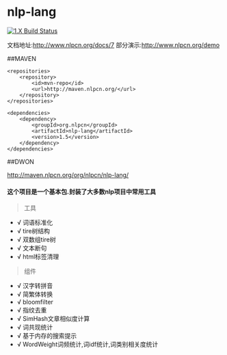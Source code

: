 nlp-lang
========

[![1.X Build Status](https://travis-ci.org/NLPchina/nlp-lang.svg?branch=master)](https://travis-ci.org/NLPchina/nlp-lang)

文档地址:http://www.nlpcn.org/docs/7 
部分演示:http://www.nlpcn.org/demo



##MAVEN
    
    <repositories>
        <repository>
            <id>mvn-repo</id>
            <url>http://maven.nlpcn.org/</url>
        </repository>
    </repositories>

    <dependencies>
        <dependency>
            <groupId>org.nlpcn</groupId>
            <artifactId>nlp-lang</artifactId>
            <version>1.5</version>
        </dependency>
    </dependencies>
    
##DWON

http://maven.nlpcn.org/org/nlpcn/nlp-lang/


#### 这个项目是一个基本包.封装了大多数nlp项目中常用工具

> 工具
* √ 词语标准化
* √ tire树结构
* √ 双数组tire树
* √ 文本断句
* √ html标签清理



> 组件
* √ 汉字转拼音
* √ 简繁体转换
* √ bloomfilter
* √ 指纹去重 
* √ SimHash文章相似度计算 
* √ 词共现统计
* √ 基于内存的搜索提示 
* √ WordWeight词频统计,词idf统计,词类别相关度统计 


